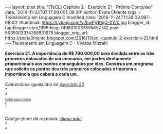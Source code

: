 --- layout: post title: "\[TeCL\] Capítulo 2 - Exercício 21 - Prêmio
Concurso" date: '2016-11-23T07:17:00.001-08:00' author: Exata 0Mente
tags: - Treinamento em Linguagem C modified\_time:
'2016-11-24T11:36:03.997-08:00' thumbnail:
https://i.ytimg.com/vi/hwPg10qQ-XY/0.jpg blogger\_id:
tag:blogger.com,1999:blog-7498010033595457742.post-5635002374358831975
blogger\_orig\_url:
https://exata0mente.blogspot.com/2016/11/tecl-capitulo-2-exercicio-21.html
--- Treinamento em Linguagem C - Viviane Mizrahi\
\
**Exercício 21. A importância de R\$ 780.000,00 sera dividida entre os
três primeiros colocados de um concurso, em partes diretamente
proporcionais aos pontos conseguidos por eles. Construa um programa que
solicite os pontos dos três primeiros colocados e imprima a importância
que caberá a cada um.**\
\
*Comentário: Igualzinho ao [exercício
20](https://exata0mente.blogspot.com.br/2016/11/tecl-capitulo-2-exercicio-20.html)*\
*\
*\
<span
style="font-family: &quot;helvetica neue&quot; , &quot;arial&quot; , &quot;helvetica&quot; , sans-serif;"><span
style="font-size: small;">[<span style="font-size: x-small;">*Voltar
para o ín<span
style="font-family: &quot;helvetica neue&quot; , &quot;arial&quot; , &quot;helvetica&quot; , sans-serif;">di<span
style="font-family: &quot;helvetica neue&quot; , &quot;arial&quot; , &quot;helvetica&quot; , sans-serif;">ce</span></span>*</span>](http://exata0mente.blogspot.com/2016/11/indice-do-blog.html)</span></span>\
\
<div class="separator" style="clear: both; text-align: center;">

</div>

\
*Código-fonte da resposta: [clique aqui](http://adf.ly/1g1gU5)*\
*\
*

